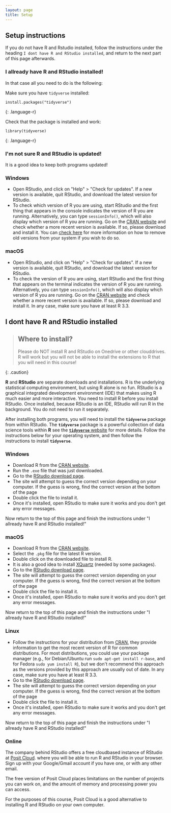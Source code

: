 ```yaml
---
layout: page
title: Setup
---
```

## Setup instructions

If you do not have R and Rstudio installed, follow the instructions under the
heading `I dont have R and RStudio installed`, and return to the next part of this page
afterwards.

### I allready have R and RStudio installed!

In that case all you need to do is the following:

Make sure you have `tidyverse` installed:

~~~
install.packages("tidyverse")
~~~
{: .language-r}

Check that the package is installed and work:

~~~
library(tidyverse)
~~~
{: .language-r}

### I'm not sure R and RStudio is updated!

It is a good idea to keep both programs updated!

### Windows

* Open RStudio, and click on "Help" > "Check for updates". If a new version is
	available, quit RStudio, and download the latest version for RStudio.
* To check which version of R you are using, start RStudio and the first thing
  that appears in the console indicates the version of R you are
  running. Alternatively, you can type `sessionInfo()`, which will also display
  which version of R you are running. Go on
  the [CRAN website](https://cran.r-project.org/bin/windows/base/) and check
  whether a more recent version is available. If so, please download and install
  it. You can [check here](https://cran.r-project.org/bin/windows/base/rw-FAQ.html#How-do-I-UNinstall-R_003f) for
  more information on how to remove old versions from your system if you wish to do so.

### macOS

* Open RStudio, and click on "Help" > "Check for updates". If a new version is
	available, quit RStudio, and download the latest version for RStudio.
* To check the version of R you are using, start RStudio and the first thing
  that appears on the terminal indicates the version of R you are running. Alternatively, you can type `sessionInfo()`, which will also display which version of R you are running. Go on
  the [CRAN website](https://cran.r-project.org/bin/macosx/) and check
  whether a more recent version is available. If so, please download and install
  it. In any case, make sure you have at least R 3.3.
  


## I dont have R and RStudio installed

> ## Where to install?
>
> Please do NOT install R and RStudio on Onedrive or other clouddrives.
> R will work but you will not be able to install the extensions to R
> that you will need in this course!
>
{: .caution}

**R** and **RStudio** are separate downloads and installations. R is the
underlying statistical computing environment, but using R alone is no
fun. RStudio is a graphical integrated development environment (IDE) that makes
using R much easier and more interactive. You need to install R before you
install RStudio. Once installed, because RStudio is an IDE, RStudio will run R in 
the background.  You do not need to run it separately. 

After installing both programs, 
you will need to install the **`tidyverse`** package from within RStudio. The 
**`tidyverse`** package is a powerful collection of data science tools within **R** 
see the [**`tidyverse`** website](https://tidyverse.tidyverse.org) for more details. 
Follow the instructions below for your operating system, and then follow the 
instructions to install **`tidyverse`**.


### Windows

* Download R from
  the [CRAN website](http://cran.r-project.org/bin/windows/base/release.htm).
* Run the `.exe` file that was just downloaded.
* Go to the [RStudio download page](https://posit.co/download/rstudio-desktop/#download).
* The site will attempt to guess the correct version depending on your computer.
  If the guess is wrong, find the correct version at the bottom of the page
* Double click the file to install it.
* Once it's installed, open RStudio to make sure it works and you don't get any
  error messages.

Now return to the top of this page and finish the instructions under 
"I allready have R and RStudio installed!"

### macOS

* Download R from
  the [CRAN website](http://cran.r-project.org/bin/macosx/).
* Select the `.pkg` file for the latest R version.
* Double click on the downloaded file to install R.
* It is also a good idea to install [XQuartz](https://www.xquartz.org/) (needed
  by some packages).
* Go to the [RStudio download page](https://posit.co/download/rstudio-desktop/#download).
* The site will attempt to guess the correct version depending on your computer.
  If the guess is wrong, find the correct version at the bottom of the page
* Double click the file to install it.
* Once it's installed, open RStudio to make sure it works and you don't get any
  error messages.

Now return to the top of this page and finish the instructions under 
"I allready have R and RStudio installed!"

### Linux

* Follow the instructions for your distribution
  from [CRAN](https://cloud.r-project.org/bin/linux), they provide information
  to get the most recent version of R for common distributions. For most
  distributions, you could use your package manager (e.g., for Debian/Ubuntu run
  `sudo apt-get install r-base`, and for Fedora `sudo yum install R`), but we
  don't recommend this approach as the versions provided by this approach are
  usually out of date. In any case, make sure you have at least R 3.3.
* Go to the [RStudio download page](https://posit.co/download/rstudio-desktop/#download).
* The site will attempt to guess the correct version depending on your computer.
  If the guess is wrong, find the correct version at the bottom of the page
* Double click the file to install it.
* Once it's installed, open RStudio to make sure it works and you don't get any
  error messages.

Now return to the top of this page and finish the instructions under 
"I allready have R and RStudio installed!"

### Online

The company behind RStudio offers a free cloudbased instance of RStudio at 
[Posit Cloud](https://posit.cloud/). 
where you will be able to run R and RStudio in your browser. 
Sign up with your Google/Gmail account if you have one, or with any other email.

The free version of Posit Cloud places limitations on the number of projects you
can work on, and the amount of memory and processing power you can access. 

For the purposes of this course, Posit Cloud is a good alternative to installing R and RStudio on your own computer.

